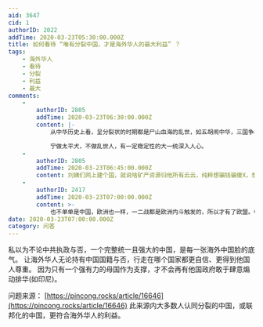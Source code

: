 ```yaml
---
aid: 3647
cid: 1
authorID: 2022
addTime: 2020-03-23T05:30:00.000Z
title: 如何看待 “唯有分裂中国，才是海外华人的最大利益” ？
tags:
    - 海外华人
    - 看待
    - 分裂
    - 利益
    - 最大
comments:
    -
        authorID: 2805
        addTime: 2020-03-23T06:30:00.000Z
        content: |-
            从中华历史上看，呈分裂状的时期都是尸山血海的乱世，如五胡闹中华，三国争斗…民众百姓大多不好过，饥寒交迫。

            宁做太平犬，不做乱世人，有一定稳定性的大一统深入人心。
    -
        authorID: 2805
        addTime: 2020-03-23T06:45:00.000Z
        content: 刘姨们网上建个国，就说啥矿产资源归他所有云云，纯粹想骗钱骗傻X，想当皇帝想疯了。
    -
        authorID: 2417
        addTime: 2020-03-23T07:00:00.000Z
        content: >-
            也不单单是中国，欧洲也一样，一二战都是欧洲内斗触发的，所以才有了欧盟。中国分裂确实有利于海外华人的利益，但为了少数华人利益令14亿人生灵涂炭，在我看来是极其恶劣的反人类思想。
date: 2020-03-23T07:00:00.000Z
category: 问答
---
```


私以为不论中共执政与否，一个完整统一且强大的中国，是每一张海外中国脸的底气。 让海外华人无论持有中国国籍与否，行走在哪个国家都更自信、更得到他国人尊重。 因为只有一个强有力的母国作为支撑，才不会再有他国政府敢于肆意煽动排华(如印尼)。

问题来源： [https://pincong.rocks/article/16646](https://pincong.rocks/article/16646) 此来源内大多数人认同分裂的中国，或联邦化的中国，更符合海外华人的利益。
